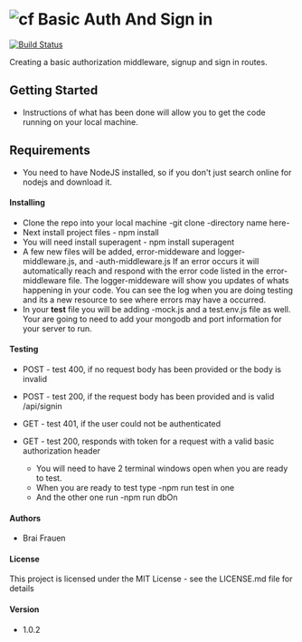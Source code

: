 ![cf](http://i.imgur.com/7v5ASc8.png) Basic Auth And Sign in 
====
[![Build Status](https://travis-ci.com/ashabrai/BasicAuthorization.svg?branch=master)](https://travis-ci.com/ashabrai/BasicAuthorization)

Creating a basic authorization middleware, signup and sign in routes. 

## Getting Started
   * Instructions of what has been done will allow you to get the code running on your 
   local machine. 


## Requirements  
   * You need to have NodeJS installed, so if you don't just search online for nodejs and download it.
    
#### Installing 
   * Clone the repo into your local machine -git clone -directory name here- 
   * Next install project files - npm install 
   * You will need install superagent - npm install superagent
   * A few new files will be added, error-middeware and logger-middleware.js, and <name>-auth-middleware.js  If an error occurs it will
   automatically reach and respond with the error code listed in the error-middleware file. The logger-middeware 
   will show you updates of whats happening in your code. You can see the log when you are doing testing 
   and its a new resource to see where errors may have a occurred. 
   * In your __test__ file you will be adding <nameoffolder>-mock.js and a test.env.js file as well. Your are going 
   to need to add your mongodb and port information for your server to run. 

#### Testing  
* POST - test 400, if no request body has been provided or the body is invalid
* POST - test 200, if the request body has been provided and is valid
/api/signin
* GET - test 401, if the user could not be authenticated
* GET - test 200, responds with token for a request with a valid basic authorization header

   * You will need to have 2 terminal windows open when you are ready to test.
   * When you are ready to test type -npm run test in one
   * And the other one run -npm run dbOn

####  Authors
* Brai Frauen 

#### License 
This project is licensed under the MIT License - see the LICENSE.md file for details

#### Version
* 1.0.2
